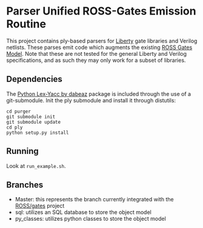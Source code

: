 # Parser Unified ROSS-Gates Emission Routine
  This project contains ply-based parsers for [Liberty](http://www.opensourceliberty.org/opensourceliberty.html) gate libraries and Verilog netlists.
  These parses emit code which augments the existing [ROSS Gates Model](http://github.com/gonsie/gates).
  Note that these are not tested for the general Liberty and Verilog specifications, and as such they may only work for a subset of libraries.

## Dependencies

   The [Python Lex-Yacc by dabeaz](https://github.com/dabeaz/ply) package is included through the use of a git-submodule.
   Init the ply submodule and install it through distutils:
   ```
   cd purger
   git submodule init
   git submodule update
   cd ply
   python setup.py install
   ```

## Running
   Look at `run_example.sh`.

## Branches
  - Master: this represents the branch currently integrated with the [ROSS/gates](https://github.com/gonsie/gates) project
  - sql: utilizes an SQL database to store the object model
  - py_classes: utilizes python classes to store the object model
